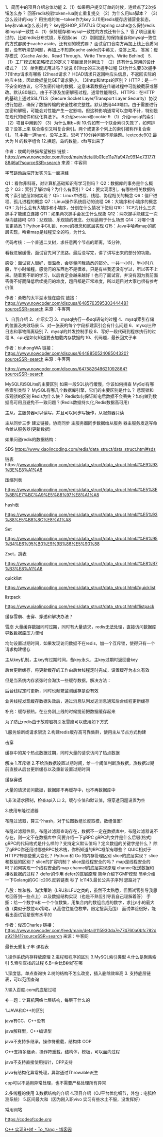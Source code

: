 1、简历中的项目介绍总体功能
2.（1）如果用户提交订单的时候，连续点了2次按钮怎么办？
回答redis校验token+lua防止重复提交
（2）为什么用lua脚本？
（3）怎么设计的key？
用生成的唯一token作为key
3.(1)用redis缓存店铺营业状态，key和value怎么设计的？
key是SHOP_STATUS
(2)spring cache怎么保持redis和mysql一致性
4.（1）保持缓存和mysql一致性的方式还有什么？
答了项目里用过的，比如redis分布式锁，乐观锁cas
（2）刚刚提到的保持缓存和mysql一致性的方式都属于cache aside，还有别的模式嘛？
面试官口音南方再加上线上音质问题，没有听清楚问题，再加上不知道cache aside的中英文，没答上来。
答案：缓存模式（Cache Aside、Read Through、Write Through、Write Behind）
5.（1）工厂模式和策略模式的定义？项目里具体用法？
（2）还有什么常用的设计模式？
（3）单例模式用过吗？说说
6(1)tcp的三次握手过程
(2)为什么要3次握手
7(1)http请求有哪些
(2)head请求？
HEAD请求只返回响应头信息，不返回实际的响应主体，因此数据量比GET请求要小。
(3)http和https的区别？
HTTP：是一个不安全的协议，它不加密传输的数据，这意味着数据在传输过程中可能被截获或篡改。默认80端口。由于不涉及加密解密过程，通常性能稍好。HTTPS：在HTTP的基础上通过SSL/TLS（Secure Socket Layer/Transport Layer Security）协议进行加密，确保了数据传输的安全性和完整性。默认使用443端口。由于需要进行加密和解密，可能会对性能产生一定影响，但这种影响通常可以忽略不计，特别是在现代的硬件和优化算法下。
8.介绍session和cookie
9.（1）介绍mysql的索引
（2）项目中用到的
（3）为什么用b+树
10.假如有一个联合索引失效了，如何排查？没答上来
联合索引又叫复合索引。两个或更多个列上的索引被称作复合索引。
11.手撕一道hard，没写上来，思考了10分钟问能不能换题。leetcode902.最大为 N 的数字组合
12.换题，岛屿数量，dfs写出来了

作者：俊朗的铁猫希望被捞
链接：https://www.nowcoder.com/feed/main/detail/b01ce11a7fa947e9914e73177f8846af?sourceSSR=search
来源：牛客网

字节跳动后端开发实习生一面凉经

Q1：看你非科班，对计算机基础知识有学习到吗？
Q2：数据库的事务是什么概念？
Q3：索引了解过吗？为什么有索引？
Q4：要实现索引，有哪些相关数据结构？索引底层如何实现？
Q5：Linux中进程、线程、协程相关的概念
Q6：僵尸进程、孤儿进程的概念
Q7：Linux操作系统启动的流程
Q8：大端序和小端序的概念
Q9：为什么会有大端序和小端序，分别在什么情况下使用
Q10：TCP为什么三次握手才能建立连接
Q11：如果两次握手会发生什么现象
Q12：两次握手能建立一次单向链接吗
Q13：悲观锁、乐观锁的概念、分别适用于什么场景
Q14：对哪个语言更熟悉？Python中GIL锁、none的概念和底层实现
Q15：Java中哈希map的底层实现，哈希map是线程安全的吗，为什么

代码考核：一个普通二叉树，求任意两个节点的距离，15分钟。

看我进展缓慢，面试官先问了思路。最后没写完，讲了讲写出来的部分的功能。

感受：面试官人很好，很温柔，会尽量问我熟悉的部分。一共一小时，半小时八股，半小时编程。感觉问的东西也不是很难，只是有些我还没有学过，所以答不上来。随着我不断的学习，以后肯定会越来越好！也问了面试官，并没有因为我前面答得不好而降低后续提问的难度，题目都是正常难度，所以题目对大家也很有参考价值

作者：勇敢的太平湖水怪在度假
链接：https://www.nowcoder.com/discuss/648576359530344448?sourceSSR=search
来源：牛客网

1、自我介绍
2、介绍实习
3、mysql执行一条sql语句的过程
4、mysql索引存储的位置及失效场景
5、对一张表的每个字段都建索引会有什么问题
6、mysql三种日志和事物隔离级别
7、mysql的并发控制手段
8、写好一段代码到程序执行的过程
9、cpu是如何知道要去加载内存数据的
10、代码题，最长回文子串

作者：biuhongWA
链接：https://www.nowcoder.com/discuss/644885052408504320?sourceSSR=search
来源：牛客网

https://www.nowcoder.com/discuss/647582648621092864?sourceSSR=search

MySQL和SQLite的主要区别
如果一段SQL执行缓慢，你该如何排查
MySql有哪些索引类型？
MySQL有哪几个数据库引擎，它们的主要区别是什么？
悲观锁和乐观锁的区别
Redis为什么快？
Redis如何保证断电后数据不会丢失？如何做到数据高可用且避免不一致问题？(Redis数据持久化,Redis数据高可用)

主从，主服务器可以读写，并且可以同步写操作，从服务器只读

主从同步三步 建立链接，协商同步 主服务器同步数据给从服务 器主服务发送写命令给从服务器(更新数据)

如果问道redis的数据结构：

SDS https://www.xiaolincoding.com/redis/data_struct/data_struct.html#sds

链表https://www.xiaolincoding.com/redis/data_struct/data_struct.html#%E9%93%BE%E8%A1%A8

压缩列表

https://www.xiaolincoding.com/redis/data_struct/data_struct.html#%E5%8E%8B%E7%BC%A9%E5%88%97%E8%A1%A8

hash表

https://www.xiaolincoding.com/redis/data_struct/data_struct.html#%E5%93%88%E5%B8%8C%E8%A1%A8

Set

https://www.xiaolincoding.com/redis/data_struct/data_struct.html#%E6%95%B4%E6%95%B0%E9%9B%86%E5%90%88

Zset，跳表

https://www.xiaolincoding.com/redis/data_struct/data_struct.html#%E8%B7%B3%E8%A1%A8

quicklist

https://www.xiaolincoding.com/redis/data_struct/data_struct.html#quicklist

listpack

https://www.xiaolincoding.com/redis/data_struct/data_struct.html#listpack

缓存雪崩、击穿、穿透和解决办法？

雪崩 大量缓存数据同时过期，同时有大量请求，redis无法处理，直接访问数据库导致数据库压力骤增

均匀设置过期时间，如果发现访问数据不在redis，加一个互斥锁，使得只有一个请求构建缓存

主从key机制，主key有过期时间，备key永久，主key过期时返回备key

后台更新缓存，将更新缓存的工作由后台线程定时完成，设置缓存为永久有效

但是当系统内存紧张时会淘汰一些缓存数据，解决方法：

后台线程定时更新，同时也频繁监测缓存是否有效

业务线程发现缓存数据失效后，通过消息队列发送消息通知后台线程更新缓存

补充：缓存预热，在业务刚上线的时候提前把数据缓存起来

为了防止redis由于故障宕机引发雪崩可以使用如下方式

1.服务熔断或请求限流 2.构建redis缓存高可靠集群，使用主从节点方式构建

击穿

缓存中的某个热点数据过期，同时大量的请求访问了热点数据

解决 1.互斥锁 2.不给热数据设置过期时间，给一个阈值判断热数据，热数据过期前直接从后台更新缓存以及重新设置过期时间

缓存穿透

大量的请求访问数据，数据即不再缓存中，也不再数据库中

1.非法请求限制，检查api入口 2。缓存空值和默认值，将穿透问题设置为空

3.使用布隆过滤器

布隆过滤器，算三个hash，对于位图数组长度取模，数组值置1

布隆过滤器性质，布隆过滤器查询存在，数据不一定在数据库中，布隆过滤器说不存在，则一定不在数据库中
简要介绍一下gRPC
gRPC的文件是什么后缀(格式)
gRPC的代码格式是什么样的？支持定义默认值吗？定义数组的关键字是什么？
除了gRPC你还用过哪些RPC技术栈，你所知道的RPC框架有哪些？
QUIC相对于HTTP2有哪些重大变化？
Python 和 Go 的内存管理区别
slice的底层实现？
slice和数组的区别？
slice的扩容机制？
slice是线程安全的吗？
map是线程安全的吗？如何实现一个线程安全的map
channel的底层实现原理
channel发送数据和接收数据的过程？
defer的作用 defer的底层原理
简单介绍下GMP模型
简单介绍一下Golang的GC
lc206.反转链表 秒了
lc1143.最长公共子序列 思路对了

八股：堆和栈、淘汰策略（LRU和LFU之类的，虽然不太熟悉，但面试官引导我思考回答到一些点上）以及数据结构实现（也是不熟但引导我自己理解着答）
手撕：给一个数字n和一个个位数集，用集合内的数组合成的数字，求比n小的最大值（类似于数位dp策略，从高位往低位枚举，限定搜索范围）
面试体验很好，能看出面试官是很有水平的

作者：俊杰Charles
链接：https://www.nowcoder.com/feed/main/detail/115930da7e774760a0bfc782da921841?sourceSSR=search
来源：牛客网

最长无重复子串
课程表

1.操作系统内存释放原理
2.进程和程序的区别
3.MySQL索引类型
4.什么是聚集索引
5.索引查找的过程
6.B+树比B树好在哪

1.深度低，单点查询快 2.树的结构不怎么改变，插入删除效率高 3. 支持底层链表，可以范围查询

7.输入百度.com的底层过程

补一题：计算机网络七层结构，每层干什么的

1.JAVA和C++的区别

java有GC，C++没有

java解释型，C++编译型

java不支持多继承，操作符重载，结构体 OOP

C++支持多继承，操作符重载，结构体，模板，可以面向过程

java不支持直接使用指针，CPP支持

java有结构化异常处理，异常通过Throwable派生

cpp可以不适用异常处理，也不需要严格处理所有异常

2.多线程的使用
3.数据结构的介绍
4.项目介绍（OJ平台优化细节，外包：电弧检测系统）
5.区间最大和（因为刚入职vivo 实习有些水土不服，没发挥好）

常用网站

https://codeofcode.org

[C++ 实现B+树 - To_Yang - 博客园](https://www.cnblogs.com/yangj-Blog/p/12992124.html)